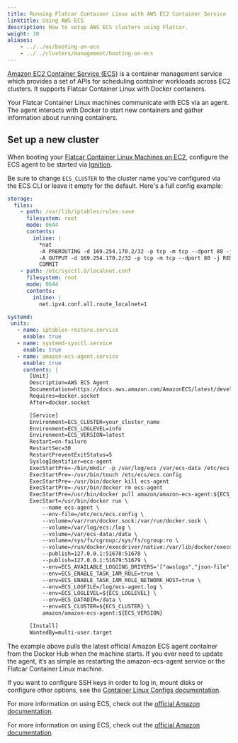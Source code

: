 ```yaml
---
title: Running Flatcar Container Linux with AWS EC2 Container Service
linktitle: Using AWS ECS
description: How to setup AWS ECS clusters using Flatcar.
weight: 30
aliases:
    - ../../os/booting-on-ecs
    - ../../clusters/management/booting-on-ecs
---
```


[Amazon EC2 Container Service (ECS)](http://aws.amazon.com/ecs/) is a container management service which provides a set of APIs for scheduling container workloads across EC2 clusters. It supports Flatcar Container Linux with Docker containers.

Your Flatcar Container Linux machines communicate with ECS via an agent. The agent interacts with Docker to start new containers and gather information about running containers.

## Set up a new cluster

When booting your [Flatcar Container Linux Machines on EC2](../../installing/cloud/aws-ec2), configure the ECS agent to be started via [Ignition][ignition-docs].

Be sure to change `ECS_CLUSTER` to the cluster name you've configured via the ECS CLI or leave it empty for the default. Here's a full config example:

```yaml
storage:
  files:
    - path: /var/lib/iptables/rules-save
      filesystem: root
      mode: 0644
      contents:
        inline: |
          *nat
          -A PREROUTING -d 169.254.170.2/32 -p tcp -m tcp --dport 80 -j DNAT --to-destination 127.0.0.1:51679
          -A OUTPUT -d 169.254.170.2/32 -p tcp -m tcp --dport 80 -j REDIRECT --to-ports 51679
          COMMIT
    - path: /etc/sysctl.d/localnet.conf
      filesystem: root
      mode: 0644
      contents:
        inline: |
          net.ipv4.conf.all.route_localnet=1

systemd:
 units:
   - name: iptables-restore.service
     enable: true
   - name: systemd-sysctl.service
     enable: true
   - name: amazon-ecs-agent.service
     enable: true
     contents: |
       [Unit]
       Description=AWS ECS Agent
       Documentation=https://docs.aws.amazon.com/AmazonECS/latest/developerguide/
       Requires=docker.socket
       After=docker.socket

       [Service]
       Environment=ECS_CLUSTER=your_cluster_name
       Environment=ECS_LOGLEVEL=info
       Environment=ECS_VERSION=latest
       Restart=on-failure
       RestartSec=30
       RestartPreventExitStatus=5
       SyslogIdentifier=ecs-agent
       ExecStartPre=-/bin/mkdir -p /var/log/ecs /var/ecs-data /etc/ecs
       ExecStartPre=-/usr/bin/touch /etc/ecs/ecs.config
       ExecStartPre=-/usr/bin/docker kill ecs-agent
       ExecStartPre=-/usr/bin/docker rm ecs-agent
       ExecStartPre=/usr/bin/docker pull amazon/amazon-ecs-agent:${ECS_VERSION}
       ExecStart=/usr/bin/docker run \
           --name ecs-agent \
           --env-file=/etc/ecs/ecs.config \
           --volume=/var/run/docker.sock:/var/run/docker.sock \
           --volume=/var/log/ecs:/log \
           --volume=/var/ecs-data:/data \
           --volume=/sys/fs/cgroup:/sys/fs/cgroup:ro \
           --volume=/run/docker/execdriver/native:/var/lib/docker/execdriver/native:ro \
           --publish=127.0.0.1:51678:51678 \
           --publish=127.0.0.1:51679:51679 \
           --env=ECS_AVAILABLE_LOGGING_DRIVERS='["awslogs","json-file","journald","logentries","splunk","syslog"]'
           --env=ECS_ENABLE_TASK_IAM_ROLE=true \
           --env=ECS_ENABLE_TASK_IAM_ROLE_NETWORK_HOST=true \
           --env=ECS_LOGFILE=/log/ecs-agent.log \
           --env=ECS_LOGLEVEL=${ECS_LOGLEVEL} \
           --env=ECS_DATADIR=/data \
           --env=ECS_CLUSTER=${ECS_CLUSTER} \
           amazon/amazon-ecs-agent:${ECS_VERSION}

       [Install]
       WantedBy=multi-user.target
```

The example above pulls the latest official Amazon ECS agent container from the Docker Hub when the machine starts. If you ever need to update the agent, it’s as simple as restarting the amazon-ecs-agent service or the Flatcar Container Linux machine.

If you want to configure SSH keys in order to log in, mount disks or configure other options, see the [Container Linux Configs documentation][cl-configs].

For more information on using ECS, check out the [official Amazon documentation](http://aws.amazon.com/documentation/ecs/).

[cl-configs]: ../../provisioning/cl-config
[ignition-docs]: https://coreos.com/ignition/docs/latest

For more information on using ECS, check out the [official Amazon documentation](http://aws.amazon.com/documentation/ecs/).
